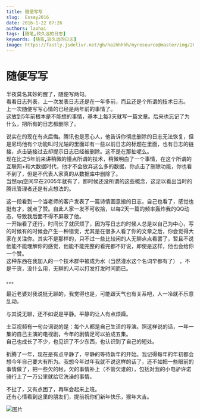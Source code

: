 ```yaml
---
title: 随便写写
slug:  Essay2016
date: 2016-1-22 07:26
authors: laohai
tags: [随笔,较久远的日志]
keywords: [随笔,较久远的日志]
image: https://fastly.jsdelivr.net/gh/haihhhhh/myresource@master/img/202404181720648.jpeg
---
```

# 随便写写

半夜莫名其妙的醒了，随便写两句。<br/>
看看日志列表，上一次发表日志还是在一年多前，而且还是个所谓的技术日志。<br/>
上一次随便写写心情的已经是两年前的事情了。 <br/>
这放到5年前根本是不能想的事情，基本上每3天就写一篇文章。后来也忘记了为什么，把所有的日志都删除了。<br/>
<!-- truncate -->
 说实在的现在有点后悔。腾讯也是恶心人，他告诉你彻底删除的日志无法恢复，但是尼玛他有个功能叫时光轴的里面却有一些以前日志的标题在里面，也有日志的链接，点击链接过去却提示日志已经被删除。这不是在那扯呢么。<br/>
现在比之5年前来讲稍微的懂点所谓的技术，稍微明白了一个事情，在这个所谓的互联网+和大数据时代，他才不会放弃这么多的数据，你点击了删除功能，你也看不到了，但是不代表人家真的从数据库中删除了。 <br/>
当然qq空间早在2005年就有了，那时候还没所谓的这些概念，这足以看出当时的腾讯管理者还是有点想法的。 <br/>



这一段看到一个当老师的客户发表了一篇诗情画意搬的日志，自己也看了，感觉也挺有才，就点了赞。自此人家一发不可收拾，以每2天一篇的频率轰炸我的QQ动态，导致我后面不得不屏蔽了他。<br/>
一开始看了还行，时间长了就厌烦了，因为写日志的时候人总是以自己为中心，写的时候有的时候会产生一种错觉，尤其是在很多人看了你的文章之后，你会觉得大家在关注你。其实不是那样的，只不过一些比较闲的人无聊点点看罢了，暂且不说他能不能理解你的感觉，他能不能完整的看完都不好说，即使是这样，他也会给你一个赞。<br/>
这种东西在我加入的一个技术群中被成为水（当然灌水这个名词早都有了） ，不是干货，没什么用，无聊的人可以打发打发时间而已。<br/>

。。。<br/>


最近老婆对我说挺无聊的，我觉得也是，可能跟天气也有关系吧，人一冷就不乐意乱动。<br/>

与其说无聊，还不如说是平静。平静的让人有点烦躁。<br/>

土豆视频有一句台词说的是：每个人都是自己生活的导演。照这样说的话，一年一集的自己主演的电视剧，今年的剧情足可以拍成五集。<br/>
自己也成长了不少，也见识了不少东西，也认识到了自己的短处。 

折腾了一年，现在是有点平静了，平静的等待新年的开始。我记得每年的年初都会想今年自己要大有所为。我想今年过年我就不说这样的话了，还不如把一些眼前的事情做了，把一些欠的帐，欠的事情补上（不管欠谁的），包括对我的小电驴许诺骑行上了一万公里就给它洗澡的事情。<br/>

不扯了，又有点困了，再眯会起来上班。<br/>
还有心情看到这里的朋友们，提前祝你们新年快乐，猴年大吉。<br/>

![图片](https://fastly.jsdelivr.net/gh/haihhhhh/myresource@master/img/202404181720648.jpeg)